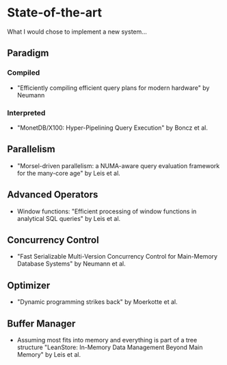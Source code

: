 # State-of-the-art
What I would chose to implement a new system...

## Paradigm

### Compiled
- "Efficiently compiling efficient query plans for modern hardware" by Neumann

### Interpreted
- "MonetDB/X100: Hyper-Pipelining Query Execution" by Boncz et al.

## Parallelism
- "Morsel-driven parallelism: a NUMA-aware query evaluation framework for the many-core age" by Leis et al.

## Advanced Operators
- Window functions: "Efficient processing of window functions in analytical SQL queries" by Leis et al.

## Concurrency Control
- "Fast Serializable Multi-Version Concurrency Control for Main-Memory Database Systems" by Neumann et al.

## Optimizer
- "Dynamic programming strikes back" by Moerkotte et al.

## Buffer Manager
- Assuming most fits into memory and everything is part of a tree structure "LeanStore: In-Memory Data Management Beyond Main Memory" by Leis et al.